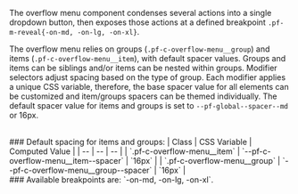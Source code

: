 The overflow menu component condenses several actions into a single dropdown button, then exposes those actions at a defined breakpoint `.pf-m-reveal{-on-md, -on-lg, -on-xl}`.

The overflow menu relies on groups (`.pf-c-overflow-menu__group`) and items (`.pf-c-overflow-menu__item`), with default spacer values. Groups and items can be siblings and/or items can be nested within groups. Modifier selectors adjust spacing based on the type of group. Each modifier applies a unique CSS variable, therefore, the base spacer value for all elements can be customized and item/groups spacers can be themed individually. The default spacer value for items and groups is set to `--pf-global--spacer--md` or 16px.

<br>
### Default spacing for items and groups:
| Class | CSS Variable | Computed Value |
| -- | -- | -- |
| `.pf-c-overflow-menu__item` | `--pf-c-overflow-menu__item--spacer` | `16px` |
| `.pf-c-overflow-menu__group` | `--pf-c-overflow-menu__group--spacer` | `16px` |

<br>
### Available breakpoints are: `-on-md, -on-lg, -on-xl`.

<!-- <h3 class="Example_heading">Spacer system</h3>
**Spacer** - `.pf-m-spacer-{none, sm, md, lg}`.
<br>
- This modifier can be applied to a group or item.
- This modifier changes the spacer value for only the element to which it is applied.
- Responsive spacers can be used by appending `{-on-[breakpoint]}` to `.pf-m-spacer-{size}`. **Example:** `.pf-m-spacer-lg-on-xl`.
<br>
<br>
**Space items** - `.pf-m-space-items-{none, sm, md, lg}`.
<br>
- This modifier affects only groups.
- It changes the spacing of direct child items and can be overwritten with any other modifier.
- Responsive spacers can be used by appending `{-on-[breakpoint]}` to `.pf-m-space-items-{size}`. **Example:** `.pf-m-space-items-lg-on-xl`.
<br>
<br> -->
